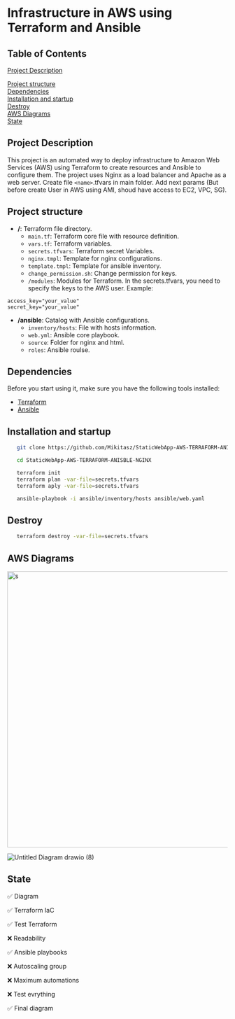 # Infrastructure in AWS using Terraform and Ansible
## Table of Contents  
[Project Description](https://github.com/Mikitasz/StaticWebApp-AWS-TERRAFORM-ANISBLE-NGINX/blob/master/README.md#project-description)

[Project structure](https://github.com/Mikitasz/StaticWebApp-AWS-TERRAFORM-ANISBLE-NGINX/blob/master/README.md#project-structure)  
[Dependencies](https://github.com/Mikitasz/StaticWebApp-AWS-TERRAFORM-ANISBLE-NGINX/blob/master/README.md#dependencies)  
[Installation and startup](https://github.com/Mikitasz/StaticWebApp-AWS-TERRAFORM-ANISBLE-NGINX/blob/master/README.md#installation-and-startup)  
[Destroy](https://github.com/Mikitasz/StaticWebApp-AWS-TERRAFORM-ANISBLE-NGINX/blob/master/README.md#destroy)  
[AWS Diagrams](https://github.com/Mikitasz/StaticWebApp-AWS-TERRAFORM-ANISBLE-NGINX/blob/master/README.md#aws-diagrams)  
[State](https://github.com/Mikitasz/StaticWebApp-AWS-TERRAFORM-ANISBLE-NGINX/blob/master/README.md#state)  

## Project Description
This project is an automated way to deploy infrastructure to Amazon Web Services (AWS) using Terraform to create resources and Ansible to configure them. The project uses Nginx as a load balancer and Apache as a web server.
Create file `<name>`.tfvars in main folder. Add next params (But before create User in AWS using AMI, shoud have access to EC2, VPC, SG).
## Project structure

- **/**: Terraform file directory.
  - `main.tf`: Terraform core file with resource definition.
  - `vars.tf`: Terraform variables.
  - `secrets.tfvars`: Terraform secret Variables.
  - `nginx.tmpl`: Template for nginx configurations.
  - `template.tmpl`: Template for ansible inventory.
  - `change_permission.sh`: Change permission for keys.
  - `/modules`: Modules for Terraform.
In the secrets.tfvars, you need to specify the keys to the AWS user.
Example:
```
access_key="your_value"
secret_key="your_value"
```

- **/ansible**: Catalog with Ansible configurations.
  - `inventory/hosts`: File with hosts information.
  - `web.yml`: Ansible core playbook.
  - `source`: Folder for nginx and html.
  - `roles`: Ansible roulse.
  
## Dependencies

Before you start using it, make sure you have the following tools installed:

- [Terraform](https://www.terraform.io/)
- [Ansible](https://www.ansible.com/)


## Installation and startup

```bash
   git clone https://github.com/Mikitasz/StaticWebApp-AWS-TERRAFORM-ANISBLE-NGINX
```
```bash
   cd StaticWebApp-AWS-TERRAFORM-ANISBLE-NGINX
```
```bash
   terraform init
   terraform plan -var-file=secrets.tfvars
   terraform aply -var-file=secrets.tfvars
```

```bash
   ansible-playbook -i ansible/inventory/hosts ansible/web.yaml 
```
## Destroy
```bash
   terraform destroy -var-file=secrets.tfvars
```

## AWS Diagrams














<img width="631" alt="s" src="https://github.com/Mikitasz/StaticWebApp-AWS-TERRAFORM-ANISBLE-NGINX/assets/94795099/24133ce8-8594-4b13-8260-8134d0e65389">

![Untitled Diagram drawio (8)](https://github.com/Mikitasz/StaticWebApp-AWS-TERRAFORM-ANISBLE-NGINX/assets/94795099/b256735d-f08f-4a0a-becf-343687a3d2aa)



## State

✅ Diagram

✅ Terraform IaC

✅ Test Terraform

❌ Readability

✅ Ansible playbooks

❌ Autoscaling group

❌ Maximum automations

❌ Test evrything

✅ Final diagram
